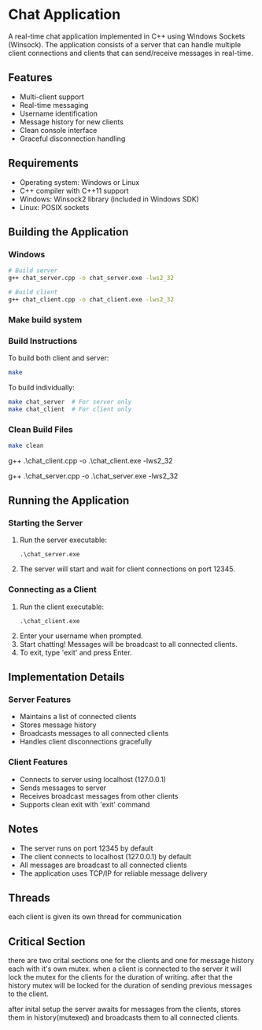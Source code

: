 # Chat Application

A real-time chat application implemented in C++ using Windows Sockets (Winsock). The application consists of a server that can handle multiple client connections and clients that can send/receive messages in real-time.

## Features
- Multi-client support
- Real-time messaging
- Username identification
- Message history for new clients
- Clean console interface
- Graceful disconnection handling

## Requirements

- Operating system: Windows or Linux
- C++ compiler with C++11 support
- Windows: Winsock2 library (included in Windows SDK)
- Linux: POSIX sockets

## Building the Application

### Windows
```bash
# Build server
g++ chat_server.cpp -o chat_server.exe -lws2_32

# Build client
g++ chat_client.cpp -o chat_client.exe -lws2_32
```

### Make build system

### Build Instructions
To build both client and server:
```bash
make
```

To build individually:
```bash
make chat_server  # For server only
make chat_client  # For client only
```

### Clean Build Files
```bash
make clean
```

g++ .\chat_client.cpp -o .\chat_client.exe -lws2_32

 g++ .\chat_server.cpp -o .\chat_server.exe -lws2_32

## Running the Application

### Starting the Server

1. Run the server executable:
   ```
   .\chat_server.exe
   ```
2. The server will start and wait for client connections on port 12345.

### Connecting as a Client

1. Run the client executable:
   ```
   .\chat_client.exe
   ```
2. Enter your username when prompted.
3. Start chatting! Messages will be broadcast to all connected clients.
4. To exit, type 'exit' and press Enter.

## Implementation Details

### Server Features
- Maintains a list of connected clients
- Stores message history
- Broadcasts messages to all connected clients
- Handles client disconnections gracefully

### Client Features
- Connects to server using localhost (127.0.0.1)
- Sends messages to server
- Receives broadcast messages from other clients
- Supports clean exit with 'exit' command

## Notes

- The server runs on port 12345 by default
- The client connects to localhost (127.0.0.1) by default
- All messages are broadcast to all connected clients
- The application uses TCP/IP for reliable message delivery


## Threads
each client is given its own thread for communication 

## Critical Section 
there are two crital sections one for the clients and one for message history each with it's own mutex.
when a client is connected to the server it will lock the mutex for the clients for the duration of writing. 
after that the history mutex will be locked for the duration of sending previous messages to the client.

after inital setup the server awaits for messages from the clients, stores them in history(mutexed) and broadcasts them to all connected clients.



